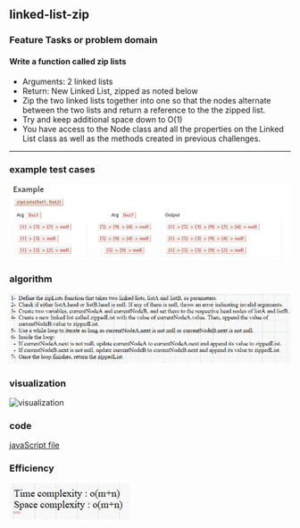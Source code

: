 ## linked-list-zip

### Feature Tasks or problem domain

#### Write a function called zip lists

- Arguments: 2 linked lists
- Return: New Linked List, zipped as noted below
- Zip the two linked lists together into one so that the nodes alternate between the two lists and return a reference to the the zipped list.
- Try and keep additional space down to O(1)
- You have access to the Node class and all the properties on the Linked List class as well as the methods created in previous challenges.

<hr>

### example test cases

![tests](./tests.png)

### algorithm

![alg](./alg.png)

### visualization

![visualization](./vis.png)

### code

[javaScript file](./index.js)

### Efficiency

![eff](./eff.png)

